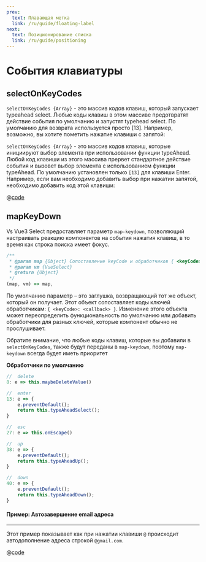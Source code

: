 ```yaml
---
prev:
  text: Плавающая метка
  link: /ru/guide/floating-label
next:
  text: Позиционирование списка
  link: /ru/guide/positioning
---
```


# События клавиатуры

## selectOnKeyCodes

`selectOnKeyCodes {Array}` - это массив кодов клавиш, который запускает typeahead select. Любые коды клавиш в этом массиве предотвратят действие события по умолчанию и запустят typehead select. По умолчанию для возврата используется просто [13]. Например, возможно, вы хотите пометить нажатие клавиши с запятой:

`selectOnKeyCodes {Array}` - это массив кодов клавиш, которые инициируют выбор элемента при использовании функции 
typeAhead. Любой код клавиши из этого массива прервет стандартное действие события и вызовет выбор элемента с 
использованием функции typeAhead. По умолчанию установлен только `[13]` для клавиши Enter. Например, если вам необходимо
добавить выбор при нажатии запятой, необходимо добавить код этой клавиши:

<TagOnComma /> 

@[code](../../.vuepress/components/TagOnComma.vue)

## mapKeyDown

Vs Vue3 Select предоставляет параметр `map-keydown`, позволяющий настраивать реакцию компонентов на события нажатия 
клавиш, в то время как строка поиска имеет фокус.

```js
/**
 * @param map {Object} Сопоставление keyCode и обработчиков { <keyCode>:<callback> }
 * @param vm {VueSelect}
 * @return {Object}
 */
(map, vm) => map,
```

По умолчанию параметр – это заглушка, возвращающий тот же объект, который он получает. Этот объект сопоставляет коды 
ключей обработчикам: `{ <keyCode>: <callback> }`. Изменение этого объекта может переопределить функциональность по 
умолчанию или добавить обработчики для разных ключей, которые компонент обычно не прослушивает.

Обратите внимание, что любые коды клавиш, которые вы добавили в `selectOnKeyCodes`, также будут переданы в `map-keydown`,
поэтому `map-keydown` всегда будет иметь приоритет


**Обработчики по умолчанию**

```js
//  delete
8: e => this.maybeDeleteValue()

//  enter
13: e => {
    e.preventDefault();
    return this.typeAheadSelect();
}

//  esc
27: e => this.onEscape()

//  up
38: e => {
    e.preventDefault();
    return this.typeAheadUp();
}

//  down
40: e => {
    e.preventDefault();
    return this.typeAheadDown();
}
```

#### Пример: Автозавершение email адреса 

---

Этот пример показывает как при нажатии клавиши `@` происходит автодополнение адреса строкой `@gmail.com`.

<CustomHandlers />

@[code](../../.vuepress/components/CustomHandlers.vue)
